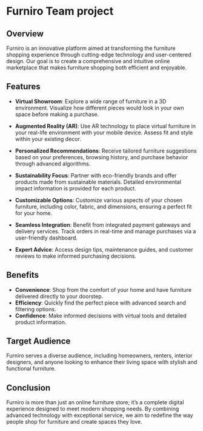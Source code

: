 # Furniro Team project

## Overview

Furniro is an innovative platform aimed at transforming the furniture shopping experience through cutting-edge technology and user-centered design. Our goal is to create a comprehensive and intuitive online marketplace that makes furniture shopping both efficient and enjoyable.

## Features

- **Virtual Showroom**: Explore a wide range of furniture in a 3D environment. Visualize how different pieces would look in your own space before making a purchase.
  
- **Augmented Reality (AR)**: Use AR technology to place virtual furniture in your real-life environment with your mobile device. Assess fit and style within your existing decor.

- **Personalized Recommendations**: Receive tailored furniture suggestions based on your preferences, browsing history, and purchase behavior through advanced algorithms.

- **Sustainability Focus**: Partner with eco-friendly brands and offer products made from sustainable materials. Detailed environmental impact information is provided for each product.

- **Customizable Options**: Customize various aspects of your chosen furniture, including color, fabric, and dimensions, ensuring a perfect fit for your home.

- **Seamless Integration**: Benefit from integrated payment gateways and delivery services. Track orders in real-time and manage purchases via a user-friendly dashboard.

- **Expert Advice**: Access design tips, maintenance guides, and customer reviews to make informed purchasing decisions.

## Benefits

- **Convenience**: Shop from the comfort of your home and have furniture delivered directly to your doorstep.
- **Efficiency**: Quickly find the perfect piece with advanced search and filtering options.
- **Confidence**: Make informed decisions with virtual tools and detailed product information.

## Target Audience

Furniro serves a diverse audience, including homeowners, renters, interior designers, and anyone looking to enhance their living space with stylish and functional furniture.

## Conclusion

Furniro is more than just an online furniture store; it’s a complete digital experience designed to meet modern shopping needs. By combining advanced technology with exceptional service, we aim to redefine the way people shop for furniture and create spaces they love.
